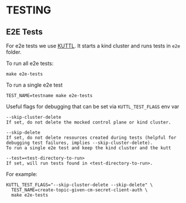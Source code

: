 # TESTING

## E2E Tests

For e2e tests we use [KUTTL](https://kuttl.dev/). It starts a kind cluster and runs tests in `e2e` folder.

To run all e2e tests:
```
make e2e-tests
```

To run a single e2e test
```
TEST_NAME=testname make e2e-tests
```

Useful flags for debugging that can be set via `KUTTL_TEST_FLAGS` env var

```
--skip-cluster-delete
If set, do not delete the mocked control plane or kind cluster.

--skip-delete
If set, do not delete resources created during tests (helpful for debugging test failures, implies --skip-cluster-delete).
To run a single e2e test and keep the kind cluster and the kutt

--test=<test-directory-to-run> 
If set, will run tests found in <test-directory-to-run>.
```

For example:

```
KUTTL_TEST_FLAGS="--skip-cluster-delete --skip-delete" \ 
  TEST_NAME=create-topic-given-cm-secret-client-auth \
  make e2e-tests
```